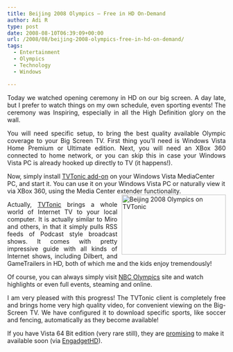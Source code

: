 ```yaml
---
title: Beijing 2008 Olympics – Free in HD On-Demand
author: Adi R
type: post
date: 2008-08-10T06:39:09+00:00
url: /2008/08/beijing-2008-olympics-free-in-hd-on-demand/
tags:
  - Entertainment
  - Olympics
  - Technology
  - Windows

---
```

<p align="justify">
  Today we watched opening ceremony in HD on our big screen. A day late, but I prefer to watch things on my own schedule, even sporting events! The ceremony was Inspiring, especially in all the High Definition glory on the wall.
</p>

<p align="justify">
  You will need specific setup, to bring the best quality available Olympic coverage to your Big Screen TV. First thing you&#8217;ll need is Windows Vista Home Premium or Ultimate edition. Next, you will need an XBox 360 connected to home network, or you can skip this in case your Windows Vista PC is already hooked up directly to TV (it happens!).
</p>

Now, simply install <a href="http://www.tvtonic.com/olympics/install/" target="_blank">TVTonic add-on</a> on your Windows Vista MediaCenter PC, and start it. You can use it on your Windows Vista PC or naturally view it via XBox 360, using the Media Center extender functionality.<a href="http://www.tvtonic.com/olympics/install/" target="_blank"><img style="border-right: 0px; border-top: 0px; margin: 0px 0px 0px 10px; border-left: 0px; border-bottom: 0px" height="138" alt="Beijing 2008 Olympics on TVTonic" src="/uploads/2008/08/beijing-2008-olympics-on-tvtonic.jpg?resize=240%2C138" width="240" align="right" border="0" data-recalc-dims="1" /></a>

<p align="justify">
  Actually, <a href="http://www.tvtonic.com/olympics/install/" target="_blank">TVTonic</a> brings a whole world of Internet TV to your local computer. It is actually similar to Miro and others, in that it simply pulls RSS feeds of Podcast style broadcast shows. It comes with pretty impressive guide with all kinds of Internet shows, including Dilbert, and GameTrailers in HD, both of which me and the kids enjoy tremendously!
</p>

Of course, you can always simply visit <a href="http://www.nbcolympics.com/" target="_blank">NBC Olympics</a> site and watch highlights or even full events, steaming and online. 

<p align="justify">
  I am very pleased with this progress! The TVTonic client is completely free and brings home very high quality video, for convenient viewing on the Big-Screen TV. We have configured it to download specific sports, like soccer and fencing, automatically as they become available!
</p>

If you have Vista 64 Bit edition (very rare still), they are <a href="http://www.engadgethd.com/2008/08/09/nbc-olympics-on-the-go-adds-64-bit-vista-media-center-support/" target="_blank">promising</a> to make it available soon (via <a href="http://www.engadgethd.com/2008/08/09/nbc-olympics-on-the-go-adds-64-bit-vista-media-center-support/" target="_blank">EngadgetHD</a>).